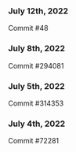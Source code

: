 ### July 12th, 2022

Commit #48

### July 8th, 2022

Commit #294081

### July 5th, 2022

Commit #314353


### July 4th, 2022

Commit #72281
